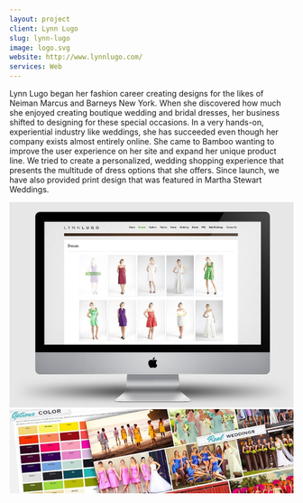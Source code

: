 ```yaml
---
layout: project
client: Lynn Lugo
slug: lynn-lugo
image: logo.svg 
website: http://www.lynnlugo.com/
services: Web
---
```


Lynn Lugo began her fashion career creating designs for the likes of Neiman Marcus and Barneys New York. When she discovered how much she enjoyed creating boutique wedding and bridal dresses, her business shifted to designing for these special occasions. In a very hands-on, experiential industry like weddings, she has succeeded even though her company exists almost entirely online. She came to Bamboo wanting to improve the user experience on her site and expand her unique product line. We tried to create a personalized, wedding shopping experience that presents the multitude of dress options that she offers. Since launch, we have also provided print design that was featured in Martha Stewart Weddings.

![lynn-lugo](/images/client-assets/lynn-lugo/01.jpg)
![lynn-lugo](/images/client-assets/lynn-lugo/02.jpg)